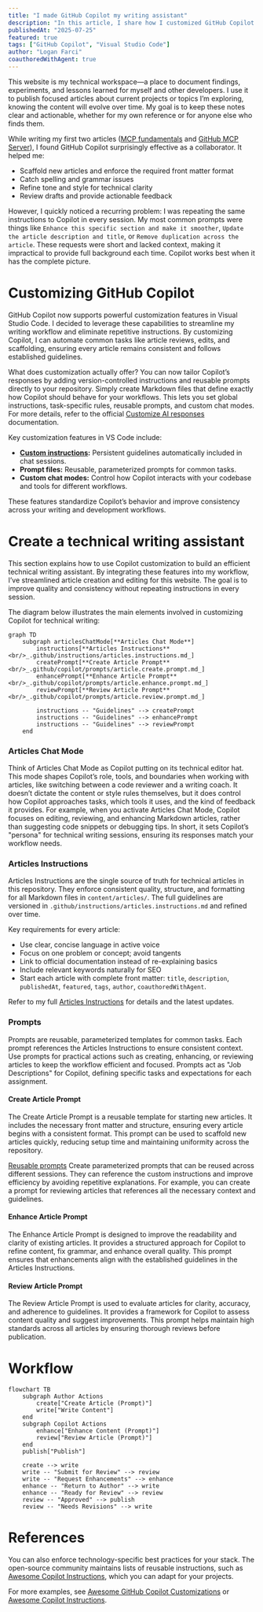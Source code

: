 ```yaml
---
title: "I made GitHub Copilot my writing assistant"
description: "In this article, I share how I customized GitHub Copilot to enhance my writing workflow for technical articles on my personal website."
publishedAt: "2025-07-25"
featured: true
tags: ["GitHub Copilot", "Visual Studio Code"]
author: "Logan Farci"
coauthoredWithAgent: true
---
```


This website is my technical workspace—a place to document findings, experiments, and lessons learned for myself and other developers. I use it to publish focused articles about current projects or topics I’m exploring, knowing the content will evolve over time. My goal is to keep these notes clear and actionable, whether for my own reference or for anyone else who finds them.

While writing my first two articles ([MCP fundamentals](https://www.loganfarci.com/articles/mcp) and [GitHub MCP Server](https://www.loganfarci.com/articles/github-mcp-server)), I found GitHub Copilot surprisingly effective as a collaborator. It helped me:

-   Scaffold new articles and enforce the required front matter format
-   Catch spelling and grammar issues
-   Refine tone and style for technical clarity
-   Review drafts and provide actionable feedback

However, I quickly noticed a recurring problem: I was repeating the same instructions to Copilot in every session. My most common prompts were things like `Enhance this specific section and make it smoother`, `Update the article description and title`, or `Remove duplication across the article`. These requests were short and lacked context, making it impractical to provide full background each time. Copilot works best when it has the complete picture.

# Customizing GitHub Copilot

GitHub Copilot now supports powerful customization features in Visual Studio Code. I decided to leverage these capabilities to streamline my writing workflow and eliminate repetitive instructions. By customizing Copilot, I can automate common tasks like article reviews, edits, and scaffolding, ensuring every article remains consistent and follows established guidelines.

What does customization actually offer? You can now tailor Copilot’s responses by adding version-controlled instructions and reusable prompts directly to your repository. Simply create Markdown files that define exactly how Copilot should behave for your workflows. This lets you set global instructions, task-specific rules, reusable prompts, and custom chat modes. For more details, refer to the official [Customize AI responses](https://code.visualstudio.com/docs/copilot/copilot-customization) documentation.

Key customization features in VS Code include:

-   **[Custom instructions](https://code.visualstudio.com/docs/copilot/copilot-customization#_custom-instructions):** Persistent guidelines automatically included in chat sessions.
-   **Prompt files:** Reusable, parameterized prompts for common tasks.
-   **Custom chat modes:** Control how Copilot interacts with your codebase and tools for different workflows.

These features standardize Copilot’s behavior and improve consistency across your writing and development workflows.

# Create a technical writing assistant

This section explains how to use Copilot customization to build an efficient technical writing assistant. By integrating these features into my workflow, I’ve streamlined article creation and editing for this website. The goal is to improve quality and consistency without repeating instructions in every session.

The diagram below illustrates the main elements involved in customizing Copilot for technical writing:

```mermaid
graph TD
    subgraph articlesChatMode[**Articles Chat Mode**]
        instructions[**Articles Instructions**<br/>_.github/instructions/articles.instructions.md_]
        createPrompt[**Create Article Prompt**<br/>_.github/copilot/prompts/article.create.prompt.md_]
        enhancePrompt[**Enhance Article Prompt**<br/>_.github/copilot/prompts/article.enhance.prompt.md_]
        reviewPrompt[**Review Article Prompt**<br/>_.github/copilot/prompts/article.review.prompt.md_]

        instructions -- "Guidelines" --> createPrompt
        instructions -- "Guidelines" --> enhancePrompt
        instructions -- "Guidelines" --> reviewPrompt
    end
```

### Articles Chat Mode

Think of Articles Chat Mode as Copilot putting on its technical editor hat. This mode shapes Copilot’s role, tools, and boundaries when working with articles, like switching between a code reviewer and a writing coach. It doesn’t dictate the content or style rules themselves, but it does control how Copilot approaches tasks, which tools it uses, and the kind of feedback it provides. For example, when you activate Articles Chat Mode, Copilot focuses on editing, reviewing, and enhancing Markdown articles, rather than suggesting code snippets or debugging tips. In short, it sets Copilot’s "persona" for technical writing sessions, ensuring its responses match your workflow needs.

### Articles Instructions

Articles Instructions are the single source of truth for technical articles in this repository. They enforce consistent quality, structure, and formatting for all Markdown files in `content/articles/`. The full guidelines are versioned in `.github/instructions/articles.instructions.md` and refined over time.

Key requirements for every article:

-   Use clear, concise language in active voice
-   Focus on one problem or concept; avoid tangents
-   Link to official documentation instead of re-explaining basics
-   Include relevant keywords naturally for SEO
-   Start each article with complete front matter: `title`, `description`, `publishedAt`, `featured`, `tags`, `author`, `coauthoredWithAgent`.

Refer to my full [Articles Instructions](https://github.com/lfarci/loganfarci.com/blob/main/.github/instructions/articles.instructions.md) for details and the latest updates.

### Prompts

Prompts are reusable, parameterized templates for common tasks. Each prompt references the Articles Instructions to ensure consistent context. Use prompts for practical actions such as creating, enhancing, or reviewing articles to keep the workflow efficient and focused. Prompts act as "Job Descriptions" for Copilot, defining specific tasks and expectations for each assignment.

#### Create Article Prompt

The Create Article Prompt is a reusable template for starting new articles. It includes the necessary front matter and structure, ensuring every article begins with a consistent format. This prompt can be used to scaffold new articles quickly, reducing setup time and maintaining uniformity across the repository.

[Reusable prompts](https://code.visualstudio.com/docs/copilot/copilot-customization#_prompt-files-experimental) Create parameterized prompts that can be reused across different sessions. They can reference the custom instructions and improve efficiency by avoiding repetitive explanations. For example, you can create a prompt for reviewing articles that references all the necessary context and guidelines.

#### Enhance Article Prompt

The Enhance Article Prompt is designed to improve the readability and clarity of existing articles. It provides a structured approach for Copilot to refine content, fix grammar, and enhance overall quality. This prompt ensures that enhancements align with the established guidelines in the Articles Instructions.

#### Review Article Prompt

The Review Article Prompt is used to evaluate articles for clarity, accuracy, and adherence to guidelines. It provides a framework for Copilot to assess content quality and suggest improvements. This prompt helps maintain high standards across all articles by ensuring thorough reviews before publication.

# Workflow

```mermaid
flowchart TB
    subgraph Author Actions
        create["Create Article (Prompt)"]
        write["Write Content"]
    end
    subgraph Copilot Actions
        enhance["Enhance Content (Prompt)"]
        review["Review Article (Prompt)"]
    end
    publish["Publish"]

    create --> write
    write -- "Submit for Review" --> review
    write -- "Request Enhancements" --> enhance
    enhance -- "Return to Author" --> write
    enhance -- "Ready for Review" --> review
    review -- "Approved" --> publish
    review -- "Needs Revisions" --> write
```

# References

You can also enforce technology-specific best practices for your stack. The open-source community maintains lists of reusable instructions, such as [Awesome Copilot Instructions](https://github.com/Code-and-Sorts/awesome-copilot-instructions), which you can adapt for your projects.

For more examples, see [Awesome GitHub Copilot Customizations](https://github.com/github/awesome-copilot) or [Awesome Copilot Instructions](https://github.com/Code-and-Sorts/awesome-copilot-instructions).
